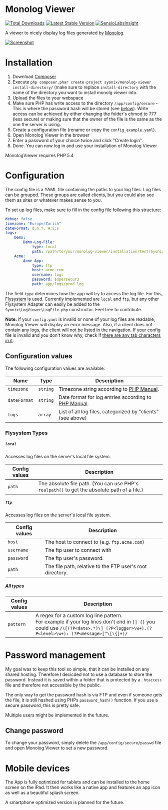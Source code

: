 Monolog Viewer 
==============
[![Total Downloads](https://poser.pugx.org/syonix/monolog-viewer/downloads.png)](https://packagist.org/packages/monolog/monolog)
[![Latest Stable Version](https://poser.pugx.org/syonix/monolog-viewer/v/stable.png)](https://packagist.org/packages/monolog/monolog)
[![SensioLabsInsight](https://insight.sensiolabs.com/projects/c22e8c7d-c543-4e56-8f10-ad24ca14859f/mini.png)](https://insight.sensiolabs.com/projects/c22e8c7d-c543-4e56-8f10-ad24ca14859f)

A viewer to nicely display log files generated by [Monolog](https://github.com/Seldaek/monolog).

[![Screenshot](https://github.com/Syonix/monolog-viewer/raw/master/web/img/screenshot.png)](#installation)

# Installation
1. Download [Composer](http://getcomposer.org/)
1. Execute `php composer.phar create-project syonix/monolog-viewer install-directory/` (make sure to replace `install-directory` with the name of the directory you want to install monolg viewer into.
1. Upload the files to your webspace
1. Make sure PHP has write access to the directory `/app/config/secure` - This is where the password hash will be stored (see [below](#password-management)). Write access can be achieved by either changing the folder's chmod to 777 (less secure) or making sure that the owner of the file is the same as the one the server is using.
1. Create a configuration file (rename or copy the `config_example.yaml`).
1. Open Monolog Viewer in the browser
1. Enter a password of your choice twice and click "Create login".
1. Done. You can now log in and use your installation of Monolog Viewer

MonologViewer requires PHP 5.4

# Configuration
The config file is a YAML file containing the paths to your log files. Log files can be grouped. These groups are called clients, but you could also see them as sites or whatever makes sense to you.

To set up log files, make sure to fill in the config file following this structure:
```yaml
debug: false
timezone: "Europe/Zurich"
dateFormat: d.m.Y, H:i:s
logs:
    Demo:
        Demo-Log-File:
            type: local
            path: /path/to/your/monolog-viewer/installation/test/SyonixLogViewer/res/test.log
    Acme:
        Acme App:
            type: ftp
            host: acme.com
            username: logs
            password: $upersecur3
            path: app/logs/prod.log
```

The field `type` determines how the app will try to access the log file. For this, [Flysystem](http://flysystem.thephpleague.com/) is used. Currently implemented are `local` and `ftp`, but any other Flysystem Adapter can easily be added to the `Syonix\LogViewer\LogFile.php` constructor. Feel free to contribute.

**Note:** If your `config.yaml` is invalid or none of your log files are readable, Monolog Viewer will display an error message. Also, if a client does not contain any logs, the client will not be listed in the navigation. If your config file is invalid and you don't know why, check if [there are any tab characters in it](http://www.yaml.org/faq.html).

## Configuration values
The following configuration values are available:

Name | Type | Description
---- | ---- | -----------
`timezone` | `string` | Timezone string according to [PHP Manual](http://php.net/manual/en/timezones.php).
`dateFormat` | `string` | Date format for log entries according to [PHP Manual](http://php.net/manual/en/function.date.php).
`logs` | `array` | List of all log files, categorized by "clients" (see above)

### Flysystem Types
##### `local`
Accesses log files on the server's local file system.

Config values | Description
------------- | -----------
`path` | The absolute file path. (You can use PHP's `realpath()` to get the absolute path of a file.)

##### `ftp`
Accesses log files on the server's local file system.

Config values | Description
------------- | -----------
`host` | The host to connect to (e.g. `ftp.acme.com`)
`username` | The ftp user to connect with
`password` | The ftp user's password.
`path` | The file path, relative to the FTP user's root directory.

##### All types

Config values | Description
------------- | -----------
`pattern` | A regex for a custom log line pattern.<br>For example if your log lines don't end in `[] {}` you could use `/\[(?P<date>.*)\] (?P<logger>\w+).(?P<level>\w+): (?P<message>[^\[\{]+)/`

# Password management
My goal was to keep this tool so simple, that it can be installed on any shared hosting. Therefore I decicded not to use a database to store the password. Instead it is saved within a folder that is protected by a `.htaccess` file and therefore not accessible by the public.

The only way to get the password hash is via FTP and even if someone gets the file, it is still hashed using PHPs `password_hash()` function. If you use a secure password, this is pretty safe.

Multiple users might be implemented in the future.

## Change password
To change your password, simply delete the `/app/config/secure/passwd` file and open Monolog Viewer to set a new password.

# Mobile devices
The App is fully optimized for tablets and can be installed to the home screen on the iPad. It then works like a native app and features an app icon as well as a beautiful splash screen.

A smartphone optimized version is planned for the future.

